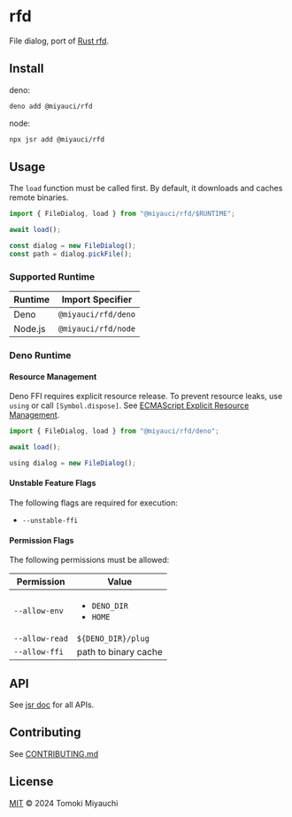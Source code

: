 # rfd

File dialog, port of [Rust rfd](https://github.com/PolyMeilex/rfd).

## Install

deno:

```bash
deno add @miyauci/rfd
```

node:

```bash
npx jsr add @miyauci/rfd
```

## Usage

The `load` function must be called first. By default, it downloads and caches
remote binaries.

```ts
import { FileDialog, load } from "@miyauci/rfd/$RUNTIME";

await load();

const dialog = new FileDialog();
const path = dialog.pickFile();
```

### Supported Runtime

| Runtime | Import Specifier    |
| ------- | ------------------- |
| Deno    | `@miyauci/rfd/deno` |
| Node.js | `@miyauci/rfd/node` |

### Deno Runtime

#### Resource Management

Deno FFI requires explicit resource release. To prevent resource leaks, use
`using` or call `[Symbol.dispose]`. See
[ECMAScript Explicit Resource Management](https://github.com/tc39/proposal-explicit-resource-management).

```ts
import { FileDialog, load } from "@miyauci/rfd/deno";

await load();

using dialog = new FileDialog();
```

#### Unstable Feature Flags

The following flags are required for execution:

- `--unstable-ffi`

#### Permission Flags

The following permissions must be allowed:

| Permission     | Value                                       |
| -------------- | ------------------------------------------- |
| `--allow-env`  | <ul><li>`DENO_DIR`</li><li>`HOME`</li></ul> |
| `--allow-read` | `${DENO_DIR}/plug`                          |
| `--allow-ffi`  | path to binary cache                        |

## API

See [jsr doc](https://jsr.io/@miyauci/rfd) for all APIs.

## Contributing

See [CONTRIBUTING.md](CONTRIBUTING.md)

## License

[MIT](LICENSE) © 2024 Tomoki Miyauchi
